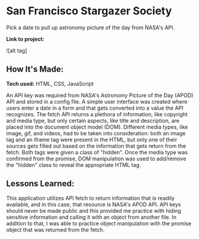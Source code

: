# San Francisco Stargazer Society
Pick a date to pull up astronomy picture of the day from NASA's API. 

**Link to project:** 

![alt tag]

## How It's Made:

**Tech used:** HTML, CSS, JavaScript

An API key was required from NASA's Astronomy Picture of the Day (APOD) API and stored in a config file. A simple user interface was created where users enter a date in a form and that gets converted into a value the API recognizes. The fetch API returns a plethora of information, like copyright and media type, but only certain aspects, like title and description, are placed into the document object model (DOM). Different media types, like image, gif, and videos, had to be taken into consideration: both an image tag and an iframe tag were present in the HTML, but only one of their sources gets filled out based on the information that gets return from the fetch. Both tags were given a class of "hidden". Once the media type was confirmed from the promise, DOM manipulation was used to add/remove the "hidden" class to reveal the appropriate HTML tag.

## Lessons Learned:

This application utilizes API fetch to return information that is readily available, and in this case, that resource is NASA's APOD API. API keys should never be made public and this provided me practice with hiding sensitive information and calling it with an object from another file. In addition to that, I was able to practice object manipulation with the promise object that was returned from the fetch. 


